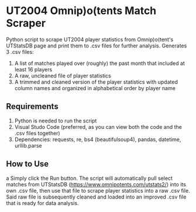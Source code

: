 # UT2004 Omnip)o(tents Match Scraper
Python script to scrape UT2004 player statistics from Omnip)o(tent's UTStatsDB page and print them to .csv files for further analysis. Generates 3 .csv files:

1. A list of matches played over (roughly) the past month that included at least 16 players
2. A raw, uncleaned file of player statistics
3. A trimmed and cleaned version of the player statistics with updated column names and organized in alphabetical order by player name

## Requirements

1. Python is needed to run the script
2. Visual Studo Code (preferred, as you can view both the code and the .csv files together)
3. Dependencies:
     requests, re, bs4 (beautifulsoup4), pandas, datetime, urllib.parse

## How to Use
a
Simply click the Run button. The script will automatically pull select matches from UTStatsDB (https://www.omnipotents.com/utstats2/) into its own .csv file, then use that file to scrape player statistics into a raw .csv file. Said raw file is subsequently cleaned and loaded into an improved .csv file that is ready for data analysis.
